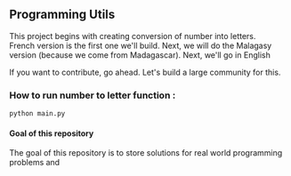 ## Programming Utils

This project begins with creating conversion of number into letters. <br />
French version is the first one we'll build. Next, we will do the Malagasy version (because we come from Madagascar).
Next, we'll go in English

If you want to contribute, go ahead. Let's build a large community for this.

### How to run number to letter function :

```python main.py```

#### Goal of this repository

The goal of this repository is to store solutions for real world programming problems and 
